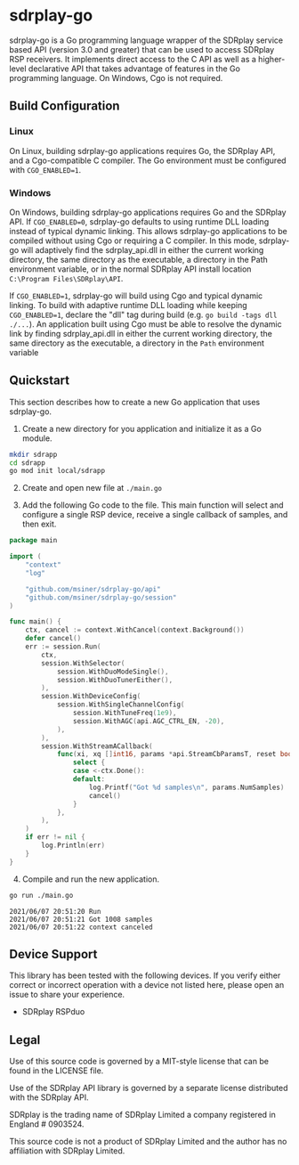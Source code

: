 # sdrplay-go

sdrplay-go is a Go programming language wrapper of the SDRplay service based API
(version 3.0 and greater) that can be used to access SDRplay RSP receivers. It
implements direct access to the C API as well as a higher-level declarative API
that takes advantage of features in the Go programming language. On Windows, Cgo
is not required.

## Build Configuration

### Linux
On Linux, building sdrplay-go applications requires Go, the SDRplay API, and
a Cgo-compatible C compiler. The Go environment must be configured with `CGO_ENABLED=1`.

### Windows
On Windows, building sdrplay-go applications requires Go and the SDRplay API.
If `CGO_ENABLED=0`, sdrplay-go defaults to using runtime DLL loading instead of
typical dynamic linking. This allows sdrplay-go applications to be compiled without
using Cgo or requiring a C compiler. In this mode, sdrplay-go will adaptively
find the sdrplay_api.dll in either the current working directory, the same
directory as the executable, a directory in the Path environment variable, or
in the normal SDRplay API install location `C:\Program Files\SDRplay\API`.

If `CGO_ENABLED=1`, sdrplay-go will build using Cgo and typical dynamic linking. To
build with adaptive runtime DLL loading while keeping `CGO_ENABLED=1`, declare the
"dll" tag during build (e.g. `go build -tags dll ./...`). An application built
using Cgo must be able to resolve the dynamic link by finding sdrplay_api.dll in
either the current working directory, the same directory as the executable, a directory
in the `Path` environment variable

## Quickstart

This section describes how to create a new Go application that uses
sdrplay-go.

1. Create a new directory for you application and initialize it as
a Go module.
```sh
mkdir sdrapp
cd sdrapp
go mod init local/sdrapp
```

2. Create and open new file at ```./main.go```

3. Add the following Go code to the file. This main function will
select and configure a single RSP device, receive a single callback
of samples, and then exit. 
```go
package main

import (
	"context"
	"log"

	"github.com/msiner/sdrplay-go/api"
	"github.com/msiner/sdrplay-go/session"
)

func main() {
	ctx, cancel := context.WithCancel(context.Background())
	defer cancel()
	err := session.Run(
		ctx,
		session.WithSelector(
			session.WithDuoModeSingle(),
			session.WithDuoTunerEither(),
		),
		session.WithDeviceConfig(
			session.WithSingleChannelConfig(
				session.WithTuneFreq(1e9),
				session.WithAGC(api.AGC_CTRL_EN, -20),
			),
		),
		session.WithStreamACallback(
			func(xi, xq []int16, params *api.StreamCbParamsT, reset bool) {
				select {
				case <-ctx.Done():
				default:
					log.Printf("Got %d samples\n", params.NumSamples)
					cancel()
				}
			},
		),
	)
	if err != nil {
		log.Println(err)
	}
}
```

4. Compile and run the new application.
```sh
go run ./main.go
```
```
2021/06/07 20:51:20 Run
2021/06/07 20:51:21 Got 1008 samples
2021/06/07 20:51:22 context canceled
```

## Device Support

This library has been tested with the following devices. If you verify
either correct or incorrect operation with a device not listed here,
please open an issue to share your experience.

- SDRplay RSPduo

## Legal

Use of this source code is governed by a MIT-style license that can be
found in the LICENSE file.

Use of the SDRplay API library is governed by a separate license distributed
with the SDRplay API.

SDRplay is the trading name of SDRplay Limited a company registered in England # 0903524.

This source code is not a product of SDRplay Limited and the author has no
affiliation with SDRplay Limited.
